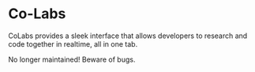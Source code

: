 Co-Labs
=======

CoLabs provides a sleek interface that allows developers to research and code together in realtime, all in one tab.

No longer maintained! Beware of bugs.
